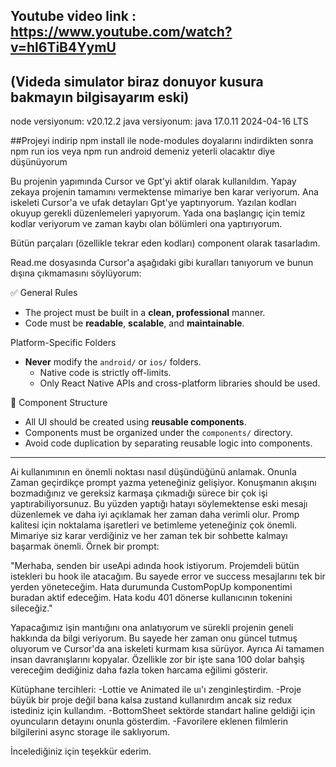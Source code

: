 ## Youtube video link : https://www.youtube.com/watch?v=hl6TiB4YymU
(Videda simulator biraz donuyor kusura bakmayın bilgisayarım eski)
---
node versiyonum: v20.12.2
java versiyonum: java 17.0.11 2024-04-16 LTS

##Projeyi indirip npm install ile node-modules doyalarını indirdikten sonra npm run ios veya npm run android demeniz yeterli olacaktır diye düşünüyorum

Bu projenin yapımında Cursor ve Gpt'yi aktif olarak kullanıldım.
Yapay zekaya projenin tamamını vermektense mimariye ben karar veriyorum. Ana iskeleti Cursor'a ve ufak detayları Gpt'ye yaptırıyorum.
Yazılan kodları okuyup gerekli düzenlemeleri yapıyorum. Yada ona başlangıç için temiz kodlar veriyorum ve zaman kaybı olan bölümleri ona yaptırıyorum.

Bütün parçaları (özellikle tekrar eden kodları) component olarak tasarladım.

Read.me dosyasında Cursor'a aşağıdaki gibi kuralları tanıyorum ve bunun dışına çıkmamasını söylüyorum:

✅ General Rules

- The project must be built in a **clean, professional** manner.
- Code must be **readable**, **scalable**, and **maintainable**.


Platform-Specific Folders

- **Never** modify the `android/` or `ios/` folders.
  - Native code is strictly off-limits.
  - Only React Native APIs and cross-platform libraries should be used.

🧱 Component Structure

- All UI should be created using **reusable components**.
- Components must be organized under the `components/` directory.
- Avoid code duplication by separating reusable logic into components.

---

Ai kullanımının en önemli noktası nasıl düşündüğünü anlamak. Onunla Zaman geçirdikçe prompt yazma yeteneğiniz gelişiyor.
Konuşmanın akışını bozmadığınız ve gereksiz karmaşa çıkmadığı sürece bir çok işi yaptırabiliyorsunuz. Bu yüzden yaptığı hatayı söylemektense eski mesajı düzenlemek ve daha iyi açıklamak her zaman daha verimli olur.
Promp kalitesi için noktalama işaretleri ve betimleme yeteneğiniz çok önemli. Mimariye siz karar verdiğiniz ve her zaman tek bir sohbette kalmayı başarmak önemli.
Örnek bir prompt:

"Merhaba, senden bir useApi adında hook istiyorum. Projemdeli bütün istekleri bu hook ile atacağım. Bu sayede error ve success mesajlarını tek bir yerden yöneteceğim. Hata durumunda CustomPopUp komponentimi buradan aktif edeceğim. Hata kodu 401 dönerse kullanıcının tokenini sileceğiz."

Yapacağımız işin mantığını ona anlatıyorum ve sürekli projenin geneli hakkında da bilgi veriyorum. Bu sayede her zaman onu güncel tutmuş oluyorum ve Cursor'da ana iskeleti kurmam kısa sürüyor.
Ayrıca Ai tamamen insan davranışlarını kopyalar. Özellikle zor bir işte sana 100 dolar bahşiş vereceğim dediğiniz daha fazla token harcama eğilimi gösterir.

Kütüphane tercihleri:
-Lottie ve Animated ile uı'ı zenginleştirdim.
-Proje büyük bir proje değil bana kalsa zustand kullanırdım ancak siz redux istediniz için kullandım.
-BottomSheet sektörde standart haline geldiği için oyuncuların detayını onunla gösterdim.
-Favorilere eklenen filmlerin bilgilerini async storage ile saklıyorum.

İncelediğiniz için teşekkür ederim.